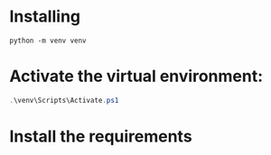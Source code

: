 # Installing

```
python -m venv venv
```

# Activate the virtual environment:
```powershell
.\venv\Scripts\Activate.ps1
```
# Install the requirements
```powershel